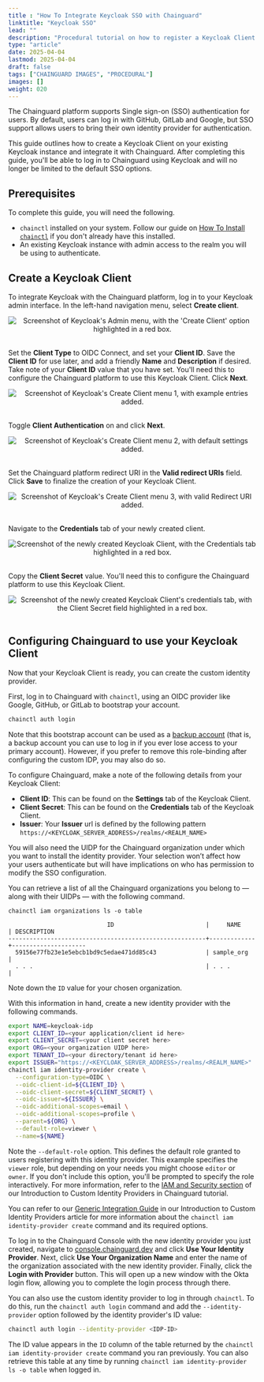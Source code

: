 ```yaml
---
title : "How To Integrate Keycloak SSO with Chainguard"
linktitle: "Keycloak SSO"
lead: ""
description: "Procedural tutorial on how to register a Keycloak Client and integrate it with the Chainguard platform."
type: "article"
date: 2025-04-04
lastmod: 2025-04-04
draft: false
tags: ["CHAINGUARD IMAGES", "PROCEDURAL"]
images: []
weight: 020
---
```


The Chainguard platform supports Single sign-on (SSO) authentication for users. By default, users can log in with GitHub, GitLab and Google, but SSO support allows users to bring their own identity provider for authentication.

This guide outlines how to create a Keycloak Client on your existing Keycloak instance and integrate it with Chainguard. After completing this guide, you'll be able to log in to Chainguard using Keycloak and will no longer be limited to the default SSO options.


## Prerequisites

To complete this guide, you will need the following.

* `chainctl` installed on your system. Follow our guide on [How To Install `chainctl`](/chainguard/administration/how-to-install-chainctl/) if you don't already have this installed.
* An existing Keycloak instance with admin access to the realm you will be using to authenticate.


## Create a Keycloak Client

To integrate Keycloak with the Chainguard platform, log in to your Keycloak admin interface. In the left-hand navigation menu, select **Create client**.

<center><img src="keycloak-0.png" alt="Screenshot of Keycloak's Admin menu, with the 'Create Client' option highlighted in a red box."></center>
<br /> 

Set the **Client Type** to OIDC Connect, and set your **Client ID**. Save the **Client ID** for use later, and add a friendly **Name** and **Description** if desired. Take note of your **Client ID** value that you have set. You'll need this to configure the Chainguard platform to use this Keycloak Client. Click **Next**.

<center><img src="keycloak-1.png" alt="Screenshot of Keycloak's Create Client menu 1, with example entries added."></center>
<br /> 

Toggle **Client Authentication** on and click **Next**.

<center><img src="keycloak-2.png" alt="Screenshot of Keycloak's Create Client menu 2, with default settings added."></center>
<br /> 

Set the Chainguard platform redirect URI in the **Valid redirect URIs** field. Click **Save** to finalize the creation of your Keycloak Client.

<center><img src="keycloak-3.png" alt="Screenshot of Keycloak's Create Client menu 3, with valid Redirect URI added."></center>
<br />

Navigate to the **Credentials** tab of your newly created client.

<center><img src="keycloak-4.png" alt="Screenshot of the newly created Keycloak Client, with the Credentials tab highlighted in a red box."></center>
<br />

Copy the **Client Secret** value. You'll need this to configure the Chainguard platform to use this Keycloak Client.

<center><img src="keycloak-5.png" alt="Screenshot of the newly created Keycloak Client's credentials tab, with the Client Secret field highlighted in a red box."></center>
<br />

## Configuring Chainguard to use your Keycloak Client

Now that your Keycloak Client is ready, you can create the custom identity provider. 

First, log in to Chainguard with `chainctl`, using an OIDC provider like Google, GitHub, or GitLab to bootstrap your account.

```sh
chainctl auth login
```

Note that this bootstrap account can be used as a [backup account](/chainguard/administration/custom-idps/custom-idps/#backup-accounts) (that is, a backup account you can use to log in if you ever lose access to your primary account). However, if you prefer to remove this role-binding after configuring the custom IDP, you may also do so.

To configure Chainguard, make a note of the following details from your Keycloak Client:

* **Client ID**: This can be found on the **Settings** tab of the Keycloak Client.
* **Client Secret**: This can be found on the **Credentials** tab of the Keycloak Client.
* **Issuer**: Your **Issuer** url is defined by the following pattern `https://<KEYCLOAK_SERVER_ADDRESS>/realms/<REALM_NAME>`

You will also need the UIDP for the Chainguard organization under which you want to install the identity provider.  Your selection won’t affect how your users authenticate but will have implications on who has permission to modify the SSO configuration.

You can retrieve a list of all the Chainguard organizations you belong to — along with their UIDPs — with the following command.

```shell
chainctl iam organizations ls -o table
```
```output
                         	ID                         	|  	  NAME    |	DESCRIPTION
--------------------------------------------------------+-------------+---------------------
  59156e77fb23e1e5ebcb1bd9c5edae471dd85c43              | sample_org  |
  . . .                                                 | . . .       |
```

Note down the `ID` value for your chosen organization.

With this information in hand, create a new identity provider with the following commands.

```sh
export NAME=keycloak-idp
export CLIENT_ID=<your application/client id here>
export CLIENT_SECRET=<your client secret here>
export ORG=<your organization UIDP here>
export TENANT_ID=<your directory/tenant id here>
export ISSUER="https://<KEYCLOAK_SERVER_ADDRESS>/realms/<REALM_NAME>"
chainctl iam identity-provider create \
  --configuration-type=OIDC \
  --oidc-client-id=${CLIENT_ID} \
  --oidc-client-secret=${CLIENT_SECRET} \
  --oidc-issuer=${ISSUER} \
  --oidc-additional-scopes=email \
  --oidc-additional-scopes=profile \
  --parent=${ORG} \
  --default-role=viewer \
  --name=${NAME}
```

Note the `--default-role` option. This defines the default role granted to users registering with this identity provider. This example specifies the `viewer` role, but depending on your needs you might choose `editor` or `owner`. If you don't include this option, you'll be prompted to specify the role interactively. For more information, refer to the [IAM and Security section](/chainguard/administration/custom-idps/custom-idps/#iam-and-security) of our Introduction to Custom Identity Providers in Chainguard tutorial.

You can refer to our [Generic Integration Guide](/chainguard/administration/custom-idps/custom-idps/#generic-integration-guide) in our Introduction to Custom Identity Providers article for more information about the `chainctl iam identity-provider create` command and its required options.

To log in to the Chainguard Console with the new identity provider you just created, navigate to [console.chainguard.dev](https://console.chainguard.dev) and click **Use Your Identity Provider**. Next, click **Use Your Organization Name** and enter the name of the organization associated with the new identity provider. Finally, click the **Login with Provider** button. This will open up a new window with the Okta login flow, allowing you to complete the login process through there.

You can also use the custom identity provider to log in through `chainctl`. To do this, run the `chainctl auth login` command and add the `--identity-provider` option followed by the identity provider's ID value:

```sh
chainctl auth login --identity-provider <IDP-ID>
```

The ID value appears in the `ID` column of the table returned by the `chainctl iam identity-provider create` command you ran previously. You can also retrieve this table at any time by running `chainctl iam identity-provider ls -o table` when logged in.
